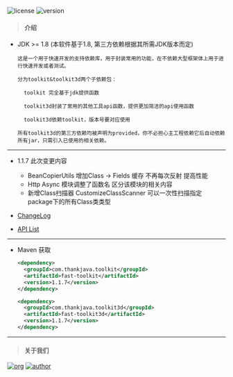 ![license](https://img.shields.io/badge/license-Apache2.0-100000.svg)
![version](https://img.shields.io/maven-central/v/com.thankjava.toolkit/fast-toolkit)

> #### 介绍
- JDK >= 1.8 (本软件基于1.8, 第三方依赖根据其所需JDK版本而定)

    ```
    这是一个用于快速开发的支持依赖库，用于封装常用的功能，在不依赖大型框架体上用于进行快速开发或者测试。
    
    分为toolkit&toolkit3d两个子依赖包：
    
      toolkit 完全基于jdk提供函数
      
      toolkit3d封装了常用的其他工具api函数，提供更加简洁的api使用函数
      
      toolkit3d依赖toolkit，版本号要对应使用
      
    所有toolkit3d的第三方依赖均被声明为provided，你不必担心主工程依赖它后自动依赖所有jar，只需引入已使用的相关依赖。
    ```

---
- 1.1.7 此次变更内容 
    
    - BeanCopierUtils 增加Class -> Fields 缓存 不再每次反射 提高性能
    - Http Async 模块调整了函数名 区分该模块的相关内容
    - 新增Class扫描器 CustomizeClassScanner 可以一次性扫描指定package下的所有Class类类型
    
- [ChangeLog](https://github.com/lazy-koala/java-toolkit/blob/master/doc/ChangeLog.md)

- [API List](https://github.com/lazy-koala/java-toolkit/blob/master/doc/API.md)

---
- Maven 获取

  ```xml
  <dependency>
    <groupId>com.thankjava.toolkit</groupId>
    <artifactId>fast-toolkit</artifactId>
    <version>1.1.7</version>
  </dependency>
  ```

  ```xml
  <dependency>
    <groupId>com.thankjava.toolkit3d</groupId>
    <artifactId>fast-toolkit3d</artifactId>
    <version>1.1.7</version>
  </dependency>
  ```
  
---
> #### 关于我们

[![org](https://img.shields.io/badge/org-@LazyKoala-yellow.svg)](https://github.com/lazy-koala/)
[![author](https://img.shields.io/badge/author-@thankjava-blue.svg)](https://github.com/thankjava/)

